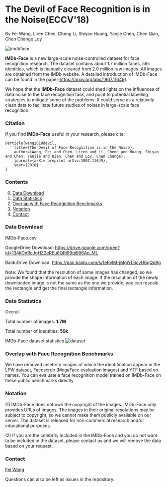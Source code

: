 # The Devil of Face Recognition is in the Noise(ECCV'18)
By Fei Wang, Liren Chen, Cheng Li, Shiyao Huang, Yanjie Chen, Chen Qian, Chen Change Loy

![imdbface](https://github.com/fwang91/IMDb-Face/blob/master/imdb-face.png)

**IMDb-Face** is a new large-scale noise-controlled dataset for face recognition research. The dataset contains about 1.7 million faces, 59k identities, which is manually cleaned from 2.0 million raw images. All images are obtained from the IMDb website. A detailed introduction of IMDb-Face can be found in the paper(https://arxiv.org/abs/1807.11649).

We hope that the **IMDb-Face** dataset could shed lights on the influences of data noise to the face recognition task, and point to potential labelling strategies to mitigate some of the problems. It could serve as a relatively clean data to facilitate future studies of noises in large-scale face recognition.

### Citation
If you find **IMDb-Face** useful in your research, please cite:

	@article{wang2018devil,
  		title={The Devil of Face Recognition is in the Noise},
  		author={Wang, Fei and Chen, Liren and Li, Cheng and Huang, Shiyao and Chen, Yanjie and Qian, Chen and Loy, Chen Change},
  		journal={arXiv preprint arXiv:1807.11649},
  		year={2018}
    }

### Contents
0. [Data Download](#data-download)
0. [Data Statistics](#data-statistics)
0. [Overlap with Face Recognition Benchmarks](#Overlap-with-Face-Recognition-Benchmarks)
0. [Notation](#Notation)
0. [Contact](#Contact)

### Data Download
IMDb-Face.csv

GoogleDrive Download: https://drive.google.com/open?id=134kOnRcJgHZ2eREu8QRi99qj996Ap_ML

BaiduDrive Download: https://pan.baidu.com/s/1eRylM-jMgjYL6cyU6qQd8g

Note: We found that the resolution of some images has changed, so we provide the shape information of each image. If the resolution of the newly downloaded image is not the same as the one we provide, you can rescale the rectangle and get the final rectangle information.

### Data Statistics
Overall

Total number of images: **1.7M**

Total number of identities: **59k**

IMDb-Face dataset statistics 
![dataset](https://github.com/fwang91/IMDb-Face/blob/master/dataset_statistics/dataset_statistics.png)

### Overlap with Face Recognition Benchmarks
We have removed celebrity images of which the identification appear in the LFW dataset, Facescrub (MegaFace evaluation images) and YTF based on names. You can evaluate a face recognition model trained on IMDb-Face on these public benchmarks directly. 

### Notation
(1) IMDb-Face does not own the copyright of the images. IMDb-Face only provides URLs of images. The images in their original resolutions may be subject to copyright, so we cannot make them publicly available on our server. The dataset is released for non-commercial research and/or educational purposes. 

(2) If you are the celebrity included in the IMDb-Face and you do not want to be included in the dataset, please contact us and we will remove the data based on your request.

### Contact
[Fei Wang](cloud9166@gmail.com)

Questions can also be left as issues in the repository. 

